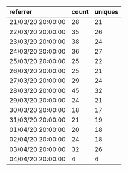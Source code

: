 | referrer          | count | uniques |
| :---------------- | :---- | :------ |
| 21/03/20 20:00:00 | 28    | 21      |
| 22/03/20 20:00:00 | 35    | 26      |
| 23/03/20 20:00:00 | 38    | 24      |
| 24/03/20 20:00:00 | 36    | 27      |
| 25/03/20 20:00:00 | 25    | 22      |
| 26/03/20 20:00:00 | 25    | 21      |
| 27/03/20 20:00:00 | 29    | 24      |
| 28/03/20 20:00:00 | 45    | 32      |
| 29/03/20 20:00:00 | 24    | 21      |
| 30/03/20 20:00:00 | 18    | 17      |
| 31/03/20 20:00:00 | 21    | 19      |
| 01/04/20 20:00:00 | 20    | 18      |
| 02/04/20 20:00:00 | 24    | 18      |
| 03/04/20 20:00:00 | 32    | 26      |
| 04/04/20 20:00:00 | 4     | 4       |